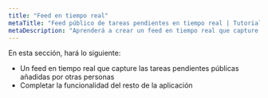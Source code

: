 ```yaml
---
title: "Feed en tiempo real"
metaTitle: "Feed público de tareas pendientes en tiempo real | Tutorial de hooks Apollo con React en GraphQL"
metaDescription: "Aprenderá a crear un feed en tiempo real que capture las tareas pendientes públicas añadidas por otras personas."
---
```


En esta sección, hará lo siguiente:

- Un feed en tiempo real que capture las tareas pendientes públicas añadidas por otras personas
- Completar la funcionalidad del resto de la aplicación